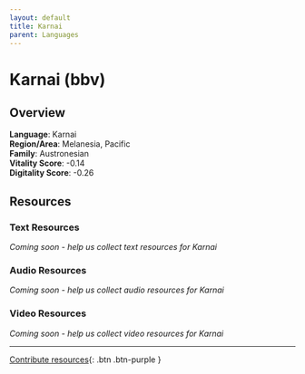 ```yaml
---
layout: default
title: Karnai
parent: Languages
---
```


# Karnai (bbv)

## Overview

**Language**: Karnai  
**Region/Area**: Melanesia, Pacific  
**Family**: Austronesian  
**Vitality Score**: -0.14  
**Digitality Score**: -0.26  

## Resources

### Text Resources
*Coming soon - help us collect text resources for Karnai*

### Audio Resources
*Coming soon - help us collect audio resources for Karnai*

### Video Resources
*Coming soon - help us collect video resources for Karnai*

---

[Contribute resources](https://fairtrain.github.io/){: .btn .btn-purple }
